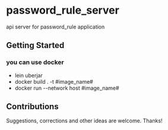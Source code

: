 # password_rule_server
api server for password_rule application

## Getting Started
### you can use docker
* lein uberjar
* docker build . -t #image_name#
* docker run --network host #image_name#

## Contributions
Suggestions, corrections and other ideas are welcome. Thanks!